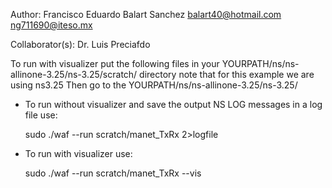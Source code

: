 Author: Francisco Eduardo Balart Sanchez <balart40@hotmail.com> <ng711690@iteso.mx>

Collaborator(s): Dr. Luis Preciafdo

To run with visualizer put the following files in your YOURPATH/ns/ns-allinone-3.25/ns-3.25/scratch/ directory
note that for this example we are using ns3.25
Then go to the YOURPATH/ns/ns-allinone-3.25/ns-3.25/
* To run without visualizer and save the output NS LOG messages in a log file use:

   sudo ./waf --run scratch/manet_TxRx 2>logfile
* To run with visualizer use: 

   sudo ./waf --run scratch/manet_TxRx --vis
